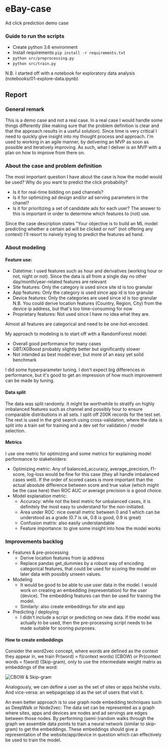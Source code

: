 eBay-case
==============================

Ad click prediction demo case

### Guide to run the scripts

* Create python 3.6 environment
* Install requirements `pip install -r requirements.txt`
* `python src/preprocessing.py`
* `python src/train.py`

N.B. I started off with a notebook for exploratory data analysis (notebooks/01-explore-data.ipynb)

## Report

### General remark
This is a demo case and not a real case. In a real case I would handle some things differently (like making sure that the problem definition is clear and that the approach results in a useful solution).
Since time is very critical I need to quickly give insight into my thought process and approach.
I'm used to working in an agile manner, by delivering an MVP as soon as possible and iteratively improving. As such, what I deliver is an MVP with a plan on how to improve from there on.

### About the case and problem definition
The most important question I have about the case is how the model would be used?
Why do you want to predict the click probability?
* Is it for real-time bidding on paid channels?
* Is it for optimizing ad design and/or ad serving parameters in the chanel?
* Is it for prioritizing a set of candidate ads for each user?
The answer to this is important in order to determine which features to (not) use.

Since the case description states "Your objective is to build an ML model predicting whether a certain ad will be clicked or not" (not offering any context) I'll resort to naively trying to predict the features ad hand.

### About modeling

#### Feature use:
* Datetime: I used features such as hour and derivatives (working hour or not, night or not). Since the data is all from a single day no other day/month/year-related features are relevant
* Site features: Only the category is used since site id is too granular
* App features: Only the category is used since app id is too granular
* Device features: Only the categories are used since id is too granular
  N.B. You could derive location features (Country, Region, City) from the device ip address, but that's too time-consuming for now
* Proprietary features: Not used since I have no idea what they are.

Almost all features are categorical and need to be one-hot-encoded.

My approach to modeling is to start off with a RandomForest model:
* Overall good performance for many cases
* GBT/XGBoost probably slightly better but significantly slower
* Not intended as best model ever, but more of an easy yet solid benchmark

I did some hyperparameter tuning. I don't expect big differences in performance, but it's good to get an impression of how much improvement can be made by tuning.

#### Data split

The data was split randomly. It might be worthwhile to stratify on highly imbalanced features such as channel and possibly hour to ensure comparable distributions in all sets.
I split off 200K records for the test set. The rest is used in the grid search using cross-validation, where the data is split into a train set for training and a dev set for validation / model selection.


#### Metrics

I use one metric for optimizing and some metrics for explaining model performance to stakeholders:
* Optimizing metric: Any of balanced_accuracy, average_precision, f1-score, log-loss would be fine for this case (they all handle imbalanced cases well). If the order of scored cases is more important than the actual absolute difference between score and true value (which might be the case here) then ROC AUC or average precision is a good choice.
* Model explanation metric:
  * Accuracy: while not the best metric for unbalanced cases, it is definitely the most easy to understand for the non-initiated.
  * Area under ROC: nice overall metric between 0 and 1 which can be understood as a grade (0.7 is ok, 0.8 is good, 0.9 is great)
  * Confusion matrix: also easily understandable
  * Feature importance: to give some insight into how the model works

### Improvements backlog

* Features & pre-processing
  * Derive location features from ip address
  * Replace pandas get_dummies by a robust way of encoding categorical features, that could be used for scoring the model on later data with possibly unseen values.
* Modeling
  * It would be good to be able to use user data in the model. I would work on creating an embedding (representation) for the user (device). The embedding features can then be used for training the model.
  * Similarly: also create embeddings for site and app
* Predicting / deploying
  * I didn't include a script or predicting on new data. If the model was actually to be used, then the pre-processing script needs to be made suitable for scoring purposes.

#### How to create embeddings

Consider the word2vec concept, where words are defined as the context they appear in, we train Pr(word) = f(context words) (CBOW) or Pr(context words = f(word) (Skip-gram), only to use the intermediate weight matrix as embeddings of the word:

![CBOW & Skip-gram](https://i.stack.imgur.com/O2YeO.png)

Analogously, we can define a user as the set of sites or apps he/she visits.
And vice-versa: an webpage/app id as the set of users that visit it.

An even better approach is to use graph node embedding techniques such as DeepWalk or Node2vec:
The data set can be represented as a graph where sites, apps and devices are nodes and ad servings are edges between those nodes. By performing (semi-)random walks through the graph we assemble data points to train a neural network (similar to skip-gram) to get the embeddings.
These embeddings should give a representation of the website/app/device in question which can effectively be used to train the model.

